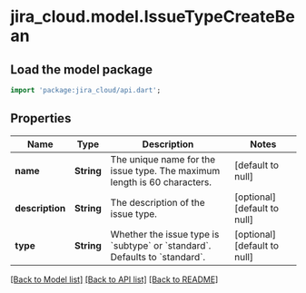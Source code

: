 # jira_cloud.model.IssueTypeCreateBean

## Load the model package
```dart
import 'package:jira_cloud/api.dart';
```

## Properties
Name | Type | Description | Notes
------------ | ------------- | ------------- | -------------
**name** | **String** | The unique name for the issue type. The maximum length is 60 characters. | [default to null]
**description** | **String** | The description of the issue type. | [optional] [default to null]
**type** | **String** | Whether the issue type is &#x60;subtype&#x60; or &#x60;standard&#x60;. Defaults to &#x60;standard&#x60;. | [optional] [default to null]

[[Back to Model list]](../README.md#documentation-for-models) [[Back to API list]](../README.md#documentation-for-api-endpoints) [[Back to README]](../README.md)


